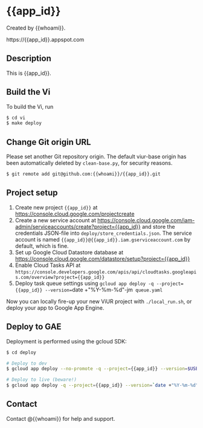 # {{app_id}}

Created by {{whoami}}.

https://{{app_id}}.appspot.com

## Description

This is {{app_id}}.

## Build the Vi

To build the Vi, run

```bash
$ cd vi
$ make deploy
```

## Change Git origin URL

Please set another Git repository origin. The default viur-base origin has been automatically deleted by ``clean-base.py``, for security reasons.

```bash
$ git remote add git@github.com:{{whoami}}/{{app_id}}.git
```

## Project setup

1. Create new project `{{app_id}}` at https://console.cloud.google.com/projectcreate
2. Create a new service account at https://console.cloud.google.com/iam-admin/serviceaccounts/create?project={{app_id}} and store the credentials JSON-file into `deploy/store_credentials.json`. The service account is named `{{app_id}}@{{app_id}}.iam.gserviceaccount.com` by default, which is fine.
3. Set up Google Cloud Datastore database at https://console.cloud.google.com/datastore/setup?project={{app_id}}
4. Enable Cloud Tasks API at `https://console.developers.google.com/apis/api/cloudtasks.googleapis.com/overview?project={{app_id}}`
5. Deploy task queue settings using `gcloud app deploy -q --project={{app_id}} --version=`date +"%Y-%m-%d"-jm` queue.yaml`


Now you can locally fire-up your new ViUR project with `./local_run.sh`, or deploy your app to Google App Engine.

## Deploy to GAE

Deployment is performed using the gcloud SDK:

```bash
$ cd deploy

# Deploy to dev
$ gcloud app deploy --no-promote -q --project={{app_id}} --version=$USER-dev

# Deploy to live (beware!)
$ gcloud app deploy -q --project={{app_id}} --version=`date +"%Y-%m-%d"-$USER`
```

## Contact

Contact @{{whoami}} for help and support.
